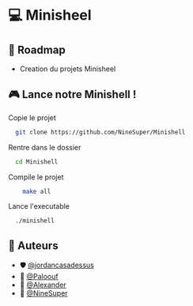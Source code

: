 # 💻 Minisheel




## 🔭 Roadmap

- Creation du projets Minisheel



## 🎮 Lance notre Minishell !

Copie le projet

```bash
  git clone https://github.com/NineSuper/Minishell
```

Rentre dans le dossier

```bash
  cd Minishell
```

Compile le projet
```bash
    make all
```

Lance l'executable

```bash
  ./minishell
```
## 📝 Auteurs

- 🛡 [@jordancasadessus](https://www.github.com/jordancasadessus)
- 🔱 [@Paloouf](https://www.github.com/Paloouf)
- 📀 [@Alexander](https://www.github.com/SAEZITO)
- 🎫 [@NineSuper](https://www.github.com/NineSuper)
